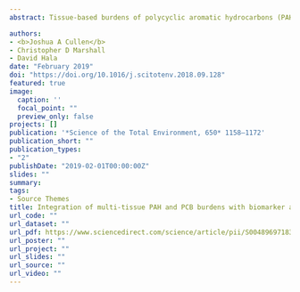 ```yaml
---
abstract: Tissue-based burdens of polycyclic aromatic hydrocarbons (PAHs) and polychlorinated biphenyls (PCBs) were integrated with ethoxyresorufin-O-deethylase (EROD) and glutathione S-transferase (GST) enzyme activity in bull (<i>Carcharhinus leucas</i>), blacktip (<i>Carcharhinus limbatus</i>), and bonnethead (<i>Sphyrna tiburo</i>) sharks from Galveston Bay, TX. The potential toxicity of these burdens was evaluated by calculation of toxic equivalents (TEQs). Concentrations of total PAHs ($\Sigma$PAHs) were significantly greater in blacktip and bonnethead sharks than bull sharks in liver, but did not exhibit differences in muscle among species. Hepatic concentrations of $\Sigma$PAHs in these sharks (range of means 1560–2200 ng/g wet wt.) were greater than concentrations previously reported in oysters from Galveston Bay (range of means 134–333 ng/g dry wt.), which suggests that trophic dilution of PAHs may not be reflected in sharks. Total PCBs ($\Sigma$PCBs) were significantly greatest in bull sharks and lowest in bonnetheads, while blacktips were intermediate to these species. EROD activity was greater in bonnetheads than the other species, whereas GST activity was significantly higher in blacktips and bonnetheads than in bull sharks. Integration of hepatic burdens with biomarker activity via constrained multivariate analysis found correlations for only a small number of individual PAH/PCB congeners. Hepatic TEQ measurements suggest potential physiological effects of these burdens compared to established TEQ thresholds for other taxa, although the likelihood of similar effects in sharks requires further study and the inclusion of toxic endpoints. Our findings indicate that sharks may be prone to the accumulation of PAHs and PCBs, which may result in negative health outcomes for these cartilaginous fishes.

authors:
- <b>Joshua A Cullen</b>
- Christopher D Marshall
- David Hala
date: "February 2019"
doi: "https://doi.org/10.1016/j.scitotenv.2018.09.128"
featured: true
image:
  caption: ''
  focal_point: ""
  preview_only: false
projects: []
publication: '*Science of the Total Environment, 650* 1158–1172'
publication_short: ""
publication_types:
- "2"
publishDate: "2019-02-01T00:00:00Z"
slides: ""
summary:
tags:
- Source Themes
title: Integration of multi-tissue PAH and PCB burdens with biomarker activity in three coastal shark species from the northwestern Gulf of Mexico
url_code: ""
url_dataset: ""
url_pdf: https://www.sciencedirect.com/science/article/pii/S0048969718335708
url_poster: ""
url_project: ""
url_slides: ""
url_source: ""
url_video: ""
---
```


